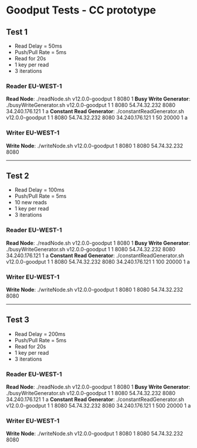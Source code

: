 # Goodput Tests - CC prototype

## Test 1
- Read Delay = 50ms
- Push/Pull Rate = 5ms
- Read for 20s
- 1 key per read
- 3 iterations

### Reader EU-WEST-1
**Read Node**: ./readNode.sh v12.0.0-goodput 1 8080 1
**Busy Write Generator**: ./busyWriteGenerator.sh v12.0.0-goodput 1 1 8080 54.74.32.232 8080 34.240.176.121 1 a
**Constant Read Generator**: ./constantReadGenerator.sh v12.0.0-goodput 1 1 8080 54.74.32.232 8080 34.240.176.121 1 50 20000 1 a

### Writer EU-WEST-1
**Write Node**: ./writeNode.sh v12.0.0-goodput 1 8080 1 8080 54.74.32.232 8080 <read-us-ip>

---
## Test 2
- Read Delay = 100ms
- Push/Pull Rate = 5ms
- 10 new reads
- 1 key per read
- 3 iterations

### Reader EU-WEST-1
**Read Node**: ./readNode.sh v12.0.0-goodput 1 8080 1
**Busy Write Generator**: ./busyWriteGenerator.sh v12.0.0-goodput 1 1 8080 54.74.32.232 8080 34.240.176.121 1 a
**Constant Read Generator**: ./constantReadGenerator.sh v12.0.0-goodput 1 1 8080 54.74.32.232 8080 34.240.176.121 1 100 20000 1 a

### Writer EU-WEST-1
**Write Node**: ./writeNode.sh v12.0.0-goodput 1 8080 1 8080 54.74.32.232 8080 <read-us-ip>

---
## Test 3
- Read Delay = 200ms
- Push/Pull Rate = 5ms
- Read for 20s
- 1 key per read
- 3 iterations

### Reader EU-WEST-1
**Read Node**: ./readNode.sh v12.0.0-goodput 1 8080 1
**Busy Write Generator**: ./busyWriteGenerator.sh v12.0.0-goodput 1 1 8080 54.74.32.232 8080 34.240.176.121 1 a
**Constant Read Generator**: ./constantReadGenerator.sh v12.0.0-goodput 1 1 8080 54.74.32.232 8080 34.240.176.121 1 500 20000 1 a

### Writer EU-WEST-1
**Write Node**: ./writeNode.sh v12.0.0-goodput 1 8080 1 8080 54.74.32.232 8080 <read-us-ip>
